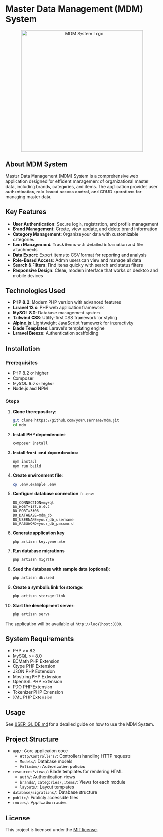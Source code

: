# Master Data Management (MDM) System

<p align="center">
  <img src="public/build/assets/mdm-logo.png" width="400" alt="MDM System Logo">
</p>

## About MDM System

Master Data Management (MDM) System is a comprehensive web application designed for efficient management of organizational master data, including brands, categories, and items. The application provides user authentication, role-based access control, and CRUD operations for managing master data.

## Key Features

- **User Authentication**: Secure login, registration, and profile management
- **Brand Management**: Create, view, update, and delete brand information
- **Category Management**: Organize your data with customizable categories
- **Item Management**: Track items with detailed information and file attachments
- **Data Export**: Export items to CSV format for reporting and analysis
- **Role-Based Access**: Admin users can view and manage all data
- **Search & Filters**: Find items quickly with search and status filters
- **Responsive Design**: Clean, modern interface that works on desktop and mobile devices

## Technologies Used

- **PHP 8.2**: Modern PHP version with advanced features
- **Laravel 12.x**: PHP web application framework
- **MySQL 8.0**: Database management system
- **Tailwind CSS**: Utility-first CSS framework for styling
- **Alpine.js**: Lightweight JavaScript framework for interactivity
- **Blade Templates**: Laravel's templating engine
- **Laravel Breeze**: Authentication scaffolding

## Installation

### Prerequisites

- PHP 8.2 or higher
- Composer
- MySQL 8.0 or higher
- Node.js and NPM

### Steps

1. **Clone the repository**:
   ```bash
   git clone https://github.com/yourusername/mdm.git
   cd mdm
   ```

2. **Install PHP dependencies**:
   ```bash
   composer install
   ```

3. **Install front-end dependencies**:
   ```bash
   npm install
   npm run build
   ```

4. **Create environment file**:
   ```bash
   cp .env.example .env
   ```

5. **Configure database connection** in `.env`:
   ```
   DB_CONNECTION=mysql
   DB_HOST=127.0.0.1
   DB_PORT=3306
   DB_DATABASE=mdm_db
   DB_USERNAME=your_db_username
   DB_PASSWORD=your_db_password
   ```

6. **Generate application key**:
   ```bash
   php artisan key:generate
   ```

7. **Run database migrations**:
   ```bash
   php artisan migrate
   ```

8. **Seed the database with sample data (optional)**:
   ```bash
   php artisan db:seed
   ```

9. **Create a symbolic link for storage**:
   ```bash
   php artisan storage:link
   ```

10. **Start the development server**:
    ```bash
    php artisan serve
    ```

The application will be available at `http://localhost:8000`.

## System Requirements

- PHP >= 8.2
- MySQL >= 8.0
- BCMath PHP Extension
- Ctype PHP Extension
- JSON PHP Extension
- Mbstring PHP Extension
- OpenSSL PHP Extension
- PDO PHP Extension
- Tokenizer PHP Extension
- XML PHP Extension

## Usage

See [USER_GUIDE.md](USER_GUIDE.md) for a detailed guide on how to use the MDM System.

## Project Structure

- `app/`: Core application code
  - `Http/Controllers/`: Controllers handling HTTP requests
  - `Models/`: Database models
  - `Policies/`: Authorization policies
- `resources/views/`: Blade templates for rendering HTML
  - `auth/`: Authentication views
  - `brands/`, `categories/`, `items/`: Views for each module
  - `layouts/`: Layout templates
- `database/migrations/`: Database structure
- `public/`: Publicly accessible files
- `routes/`: Application routes

## License

This project is licensed under the [MIT license](https://opensource.org/licenses/MIT).
